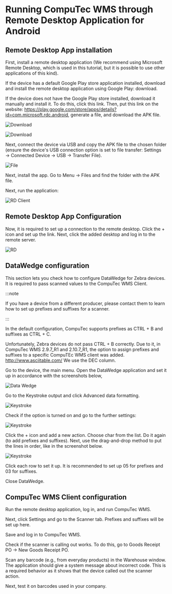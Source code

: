 # Running CompuTec WMS through Remote Desktop Application for Android

## Remote Desktop App installation

First, install a remote desktop application (We recommend using Microsoft Remote Desktop, which is used in this tutorial,  but it is possible to use other applications of this kind).

If the device has a default Google Play store application installed, download and install the remote desktop application using Google Play: download.

If the device does not have the Google Play store installed, download it manually and install it. To do this, click this link. Then, put this link on the website: https://play.google.com/store/apps/details?id=com.microsoft.rdc.android, generate a file, and download the APK file.

![Download](./media/apk-download-click.png)

![Download](./media/apk-download-click-2.png)

Next, connect the device via USB and copy the APK file to the chosen folder (ensure the device's USB connection option is set to file transfer: Settings → Connected Device → USB → Transfer File).

![File](./media/apk-file.png)

Next, install the app. Go to Menu → Files and find the folder with the APK file.

Next, run the application:

![RD Client](./media/rd-client.png)

## Remote Desktop App Configuration

Now, it is required to set up a connection to the remote desktop. Click the + icon and set up the link. Next, click the added desktop and log in to the remote server.

![RD](./media/rd-client-2.png)

## DataWedge configuration

This section lets you check how to configure DataWedge for Zebra devices. It is required to pass scanned values to the CompuTec WMS Client.

:::note

If you have a device from a different producer, please contact them to learn how to set up prefixes and suffixes for a scanner.

:::

In the default configuration, CompuTec supports prefixes as CTRL + B and suffixes as CTRL + C.

Unfortunately, Zebra devices do not pass CTRL + B correctly. Due to it, in CompuTec WMS 2.9.7_R1 and 2.10.7_R1, the option to assign prefixes and suffixes to a specific CompuTEc WMS client was added.
http://www.asciitable.com/ We use the DEC column.

Go to the device, the main menu. Open the DataWedge application and set it up in accordance with the screenshots below,

![Data Wedge](./media/data-wedge-1.jpg)

Go to the Keystroke output and click Advanced data formatting.

![Keystroke](./media/keystroke.jpg)

Check if the option is turned on and go to the further settings:

![Keystroke](./media/keystroke-2.jpg)

Click the + icon and add a new action. Choose char from the list. Do it again (to add prefixes and suffixes). Next, use the drag-and-drop method to put the lines in order, like in the screenshot below.

![Keystroke](./media/keystroke-3.jpg)

Click each row to set it up. It is recommended to set up 05 for prefixes and 03 for suffixes.

Close DataWedge.

## CompuTec WMS Client configuration

Run the remote desktop application, log in, and run CompuTec WMS.

Next, click Settings and go to the Scanner tab. Prefixes and suffixes will be set up here.

Save and log in to CompuTec WMS.

Check if the scanner is calling out works. To do this, go to Goods Receipt PO → New Goods Receipt PO.

Scan any barcode (e.g., from everyday products) in the Warehouse window. The application should give a system message about incorrect code. This is a required behavior as it shows that the device called out the scanner action.

Next, test it on barcodes used in your company.
